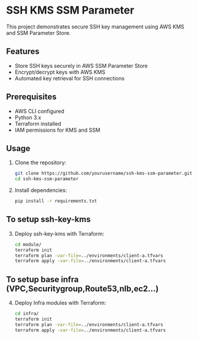 # SSH KMS SSM Parameter

This project demonstrates secure SSH key management using AWS KMS and SSM Parameter Store.

## Features

- Store SSH keys securely in AWS SSM Parameter Store
- Encrypt/decrypt keys with AWS KMS
- Automated key retrieval for SSH connections

## Prerequisites

- AWS CLI configured
- Python 3.x
- Terraform installed
- IAM permissions for KMS and SSM

## Usage

1. Clone the repository:
    ```bash
    git clone https://github.com/yourusername/ssh-kms-ssm-parameter.git
    cd ssh-kms-ssm-parameter
    ```

2. Install dependencies:
    ```bash
    pip install -r requirements.txt
    ```

## To setup ssh-key-kms 
3. Deploy ssh-key-kms with Terraform:

    ```bash
    cd module/
    terraform init
    terraform plan -var-file=../environments/client-a.tfvars
    terraform apply -var-file=../environments/client-a.tfvars
    ```
## To setup base infra (VPC,Securitygroup,Route53,nlb,ec2...)
4.  Deploy Infra modules with Terraform: 
    ```bash
    cd infra/
    terraform init
    terraform plan -var-file=../environments/client-a.tfvars
    terraform apply -var-file=../environments/client-a.tfvars
    ```
